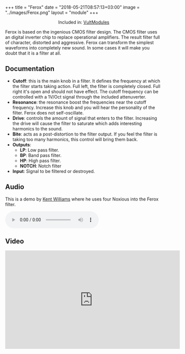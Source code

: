 +++
title = "Ferox"
date = "2018-05-21T08:57:13+03:00"
image = "../images/Ferox.png"
layout = "module"
+++

<center>Included in: <a href="/premium/" class="btn btn-primary" role="button">VultModules</a> </center>

Ferox is based on the ingenious CMOS filter design. The CMOS filter uses an digital inverter chip to replace operational amplifiers. The result filter full of character, distorted and aggressive. Ferox can transform the simplest waveforms into completely new sound. In some cases it will make you doubt that it is a filter at all.

## Documentation

- **Cutoff**: this is the main knob in a filter. It defines the frequency at which the filter starts taking action. Full left, the filter is completely closed. Full right it's open and should not have effect. The cutoff frequency can be controlled with a 1V/Oct signal through the included attenuverter.
- **Resonance**: the resonance boost the frequencies near the cutoff frequency. Increase this knob and you will hear the personality of the filter. Ferox does not self-oscillate.
- **Drive**: controls the amount of signal that enters to the filter. Increasing the drive will cause the filter to saturate which adds interesting harmonics to the sound.
- **Bite**: acts as a post-distortion to the filter output. If you feel the filter is taking too many harmonics, this control will bring them back.
- **Outputs**:
   - **LP**: Low pass filter.
   - **BP**: Band pass filter.
   - **HP**: High pass filter.
   - **NOTCH**: Notch filter
- **Input**: Signal to be filtered or destroyed.

## Audio

This is a demo by <a href="http://cornwarning.com">Kent Williams</a> where he uses four Noxious into the Ferox filter.

<audio controls>
  <source src="../audio/beauty2.mp3" type="audio/mpeg">
Your browser does not support the audio element.
</audio>

## Video

<iframe width="560" height="315" src="https://www.youtube.com/embed/KoRcuKnh3is" frameborder="0" allow="autoplay; encrypted-media" allowfullscreen></iframe>


